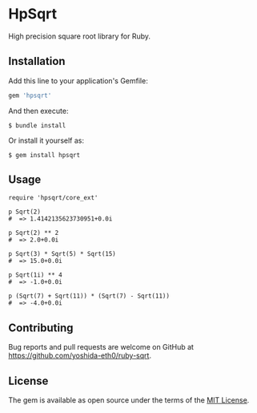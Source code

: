 # HpSqrt

High precision square root library for Ruby.

## Installation

Add this line to your application's Gemfile:

```ruby
gem 'hpsqrt'
```

And then execute:

    $ bundle install

Or install it yourself as:

    $ gem install hpsqrt

## Usage

    require 'hpsqrt/core_ext'
    
    p Sqrt(2)
    #  => 1.4142135623730951+0.0i
    
    p Sqrt(2) ** 2
    #  => 2.0+0.0i
    
    p Sqrt(3) * Sqrt(5) * Sqrt(15)
    #  => 15.0+0.0i
    
    p Sqrt(1i) ** 4
    #  => -1.0+0.0i
    
    p (Sqrt(7) + Sqrt(11)) * (Sqrt(7) - Sqrt(11))
    #  => -4.0+0.0i

## Contributing

Bug reports and pull requests are welcome on GitHub at https://github.com/yoshida-eth0/ruby-sqrt.

## License

The gem is available as open source under the terms of the [MIT License](https://opensource.org/licenses/MIT).
